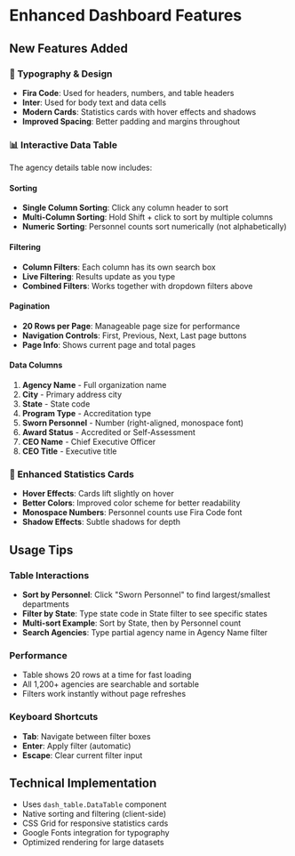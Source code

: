 # Enhanced Dashboard Features

## New Features Added

### 🎨 Typography & Design
- **Fira Code**: Used for headers, numbers, and table headers
- **Inter**: Used for body text and data cells
- **Modern Cards**: Statistics cards with hover effects and shadows
- **Improved Spacing**: Better padding and margins throughout

### 📊 Interactive Data Table
The agency details table now includes:

#### Sorting
- **Single Column Sorting**: Click any column header to sort
- **Multi-Column Sorting**: Hold Shift + click to sort by multiple columns
- **Numeric Sorting**: Personnel counts sort numerically (not alphabetically)

#### Filtering
- **Column Filters**: Each column has its own search box
- **Live Filtering**: Results update as you type
- **Combined Filters**: Works together with dropdown filters above

#### Pagination
- **20 Rows per Page**: Manageable page size for performance
- **Navigation Controls**: First, Previous, Next, Last page buttons
- **Page Info**: Shows current page and total pages

#### Data Columns
1. **Agency Name** - Full organization name
2. **City** - Primary address city  
3. **State** - State code
4. **Program Type** - Accreditation type
5. **Sworn Personnel** - Number (right-aligned, monospace font)
6. **Award Status** - Accredited or Self-Assessment
7. **CEO Name** - Chief Executive Officer
8. **CEO Title** - Executive title

### 🎯 Enhanced Statistics Cards
- **Hover Effects**: Cards lift slightly on hover
- **Better Colors**: Improved color scheme for better readability
- **Monospace Numbers**: Personnel counts use Fira Code font
- **Shadow Effects**: Subtle shadows for depth

## Usage Tips

### Table Interactions
- **Sort by Personnel**: Click "Sworn Personnel" to find largest/smallest departments
- **Filter by State**: Type state code in State filter to see specific states
- **Multi-sort Example**: Sort by State, then by Personnel count
- **Search Agencies**: Type partial agency name in Agency Name filter

### Performance
- Table shows 20 rows at a time for fast loading
- All 1,200+ agencies are searchable and sortable
- Filters work instantly without page refreshes

### Keyboard Shortcuts
- **Tab**: Navigate between filter boxes
- **Enter**: Apply filter (automatic)
- **Escape**: Clear current filter input

## Technical Implementation

- Uses `dash_table.DataTable` component
- Native sorting and filtering (client-side)
- CSS Grid for responsive statistics cards
- Google Fonts integration for typography
- Optimized rendering for large datasets